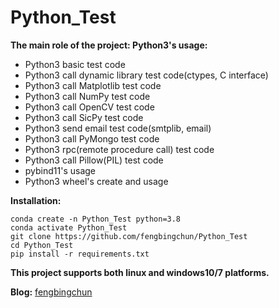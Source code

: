 # Python_Test
**The main role of the project: Python3's usage:**
- Python3 basic test code
- Python3 call dynamic library test code(ctypes, C interface)
- Python3 call Matplotlib test code
- Python3 call NumPy test code
- Python3 call OpenCV test code
- Python3 call SicPy test code
- Python3 send email test code(smtplib, email)
- Python3 call PyMongo test code
- Python3 rpc(remote procedure call) test code
- Python3 call Pillow(PIL) test code
- pybind11's usage
- Python3 wheel's create and usage

**Installation:**
```
conda create -n Python_Test python=3.8
conda activate Python_Test
git clone https://github.com/fengbingchun/Python_Test
cd Python_Test
pip install -r requirements.txt
```

**This project supports both linux and windows10/7 platforms.**

**Blog:** [fengbingchun](http://blog.csdn.net/fengbingchun/article/category/1244795)
